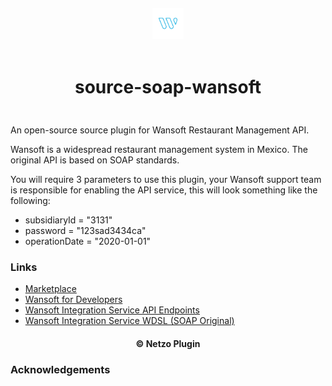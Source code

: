 <div align="center">
  <a href="https://netzo.io" target="_blank" >
    <img height="50" src="https://raw.githubusercontent.com/netzoio/netzo/main/plugins/sources/source-soap-wansoft/src/assets/icon.png" style="margin: 12px 0px" />
  </a>

  <h1 style="padding: 6px 0px 24px 0px">source-soap-wansoft</h1>
</div>

An open-source source plugin for Wansoft Restaurant Management API.

Wansoft is a widespread restaurant management system in Mexico. The original API is based on SOAP standards.

You will require 3 parameters to use this plugin, your Wansoft support team is responsible for enabling the API service, this will look something like the following:

- subsidiaryId = "3131"
- password = "123sad3434ca"
- operationDate = "2020-01-01"


### Links

- [Marketplace](https://app.netzo.io/marketplace/source-soap-wansoft)
- [Wansoft for Developers](https://wansoft.net/public/docs/integracionerp.html)
- [Wansoft Integration Service API Endpoints](https://www.wansoft.net/wansoft.web/API/IntegrationService.asmx)
- [Wansoft Integration Service WDSL (SOAP Original)](https://www.wansoft.net/wansoft.web/API/IntegrationService.asmx?WSDL)

<div align="center">
  <h4>© Netzo Plugin</h4>
</div>

### Acknowledgements

